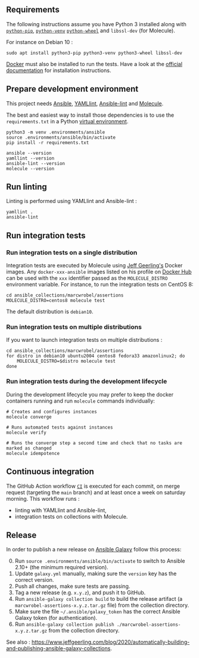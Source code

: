 ## Requirements

The following instructions assume you have Python 3 installed along with [`python-pip`](https://pip.pypa.io/en/stable/), [`python-venv`](https://docs.python.org/3/library/venv.html)
[`python-wheel`](https://pythonwheels.com/) and `libssl-dev` (for Molecule).

For instance on Debian 10 :

    sudo apt install python3-pip python3-venv python3-wheel libssl-dev

[Docker](https://www.docker.com/) must also be installed to run the tests. Have a look at the [official documentation](https://docs.docker.com/engine/install/debian/)
for installation instructions.

## Prepare development environment

This project needs [Ansible](https://www.ansible.com/), [YAMLlint](https://yamllint.readthedocs.io/en/stable/), [Ansible-lint](https://github.com/ansible/ansible-lint)
and [Molecule](https://molecule.readthedocs.io/en/stable/).

The best and easiest way to install those dependencies is to use the `requirements.txt` in a Python [virtual environment](https://docs.python.org/3/library/venv.html).

    python3 -m venv .environments/ansible
    source .environments/ansible/bin/activate
    pip install -r requirements.txt

    ansible --version
    yamllint --version
    ansible-lint --version
    molecule --version

## Run linting

Linting is performed using YAMLlint and Ansible-lint :

    yamllint .
    ansible-lint

## Run integration tests

### Run integration tests on a single distribution

Integration tests are executed by Molecule using [Jeff Geerling's](https://www.jeffgeerling.com/) Docker images. Any `docker-xxx-ansible` images listed on his
profile on [Docker Hub](https://hub.docker.com/u/geerlingguy/) can be used with the `xxx` identifier passed as the `MOLECULE_DISTRO` environment variable. For
instance, to run the integration tests on CentOS 8:

    cd ansible_collections/marcwrobel/assertions
    MOLECULE_DISTRO=centos8 molecule test

The default distribution is `debian10`.

### Run integration tests on multiple distributions

If you want to launch integration tests on multiple distributions :

    cd ansible_collections/marcwrobel/assertions
    for distro in debian10 ubuntu2004 centos8 fedora33 amazonlinux2; do
        MOLECULE_DISTRO=$distro molecule test
    done

### Run integration tests during the development lifecycle

During the development lifecycle you may prefer to keep the docker containers running and run `molecule` commands individually:

    # Creates and configures instances
    molecule converge

    # Runs automated tests against instances
    molecule verify

    # Runs the converge step a second time and check that no tasks are marked as changed
    molecule idempotence

## Continuous integration

The GitHub Action workflow [`CI`](https://github.com/marcwrobel/ansible-collection-assertions/actions?query=workflow%3ACI) is executed for each commit, on merge
request (targeting the `main` branch) and at least once a week on saturday morning. This workflow runs :

- linting with YAMLlint and Ansible-lint,
- integration tests on collections with Molecule.

## Release

In order to publish a new release on [Ansible Galaxy](http://galaxy.ansible.com/) follow this process:

0. Run `source .environments/ansible/bin/activate` to switch to Ansible 2.10+ (the minimum required version).
1. Update `galaxy.yml` manually, making sure the `version` key has the correct version.
2. Push all changes, make sure tests are passing.
3. Tag a new release (e.g. `x.y.z`), and push it to GitHub.
4. Run `ansible-galaxy collection build` to build the release artifact (a `marcwrobel-assertions-x.y.z.tar.gz` file) from the collection directory.
5. Make sure the file `~/.ansible/galaxy_token` has the correct Ansible Galaxy token (for authentication).
6. Run `ansible-galaxy collection publish ./marcwrobel-assertions-x.y.z.tar.gz` from the collection directory.

See also : https://www.jeffgeerling.com/blog/2020/automatically-building-and-publishing-ansible-galaxy-collections.
